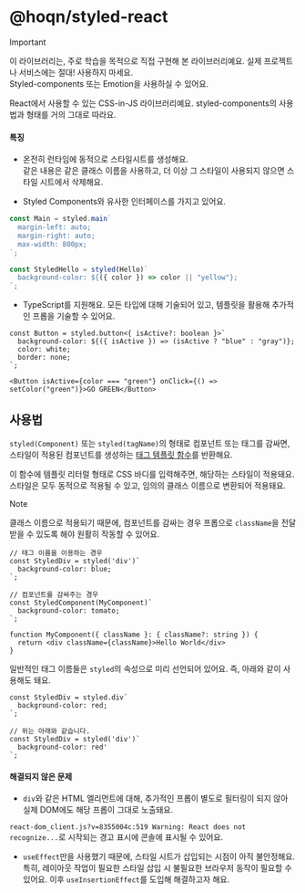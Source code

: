 # @hoqn/styled-react

> [!IMPORTANT]
> 이 라이브러리는, 주로 학습을 목적으로 직접 구현해 본 라이브러리예요. 실제 프로젝트나 서비스에는 절대! 사용하지 마세요.  
> Styled-components 또는 Emotion을 사용하실 수 있어요.

React에서 사용할 수 있는 CSS-in-JS 라이브러리예요. styled-components의 사용법과 형태를 거의 그대로 따라요.

#### 특징

- 온전히 런타임에 동적으로 스타일시트를 생성해요.  
같은 내용은 같은 클래스 이름을 사용하고, 더 이상 그 스타일이 사용되지 않으면 스타일 시트에서 삭제해요.

- Styled Components와 유사한 인터페이스를 가지고 있어요.

```ts
const Main = styled.main`
  margin-left: auto;
  margin-right: auto;
  max-width: 800px;
`;

const StyledHello = styled(Hello)`
  background-color: ${({ color }) => color || "yellow"};
`;
```

- TypeScript를 지원해요. 모든 타입에 대해 기술되어 있고, 템플릿을 활용해 추가적인 프롭을 기술할 수 있어요.

```tsx
const Button = styled.button<{ isActive?: boolean }>`
  background-color: ${({ isActive }) => (isActive ? "blue" : "gray")};
  color: white;
  border: none;
`;

<Button isActive={color === "green"} onClick={() => setColor("green")}>GO GREEN</Button>
```

## 사용법

`styled(Component)` 또는 `styled(tagName)`의 형태로 컴포넌트 또는 태그를 감싸면, 스타일이 적용된 컴포넌트를 생성하는 [태그 템플릿 함수](https://developer.mozilla.org/en-US/docs/Web/JavaScript/Reference/Template_literals#tagged_templates)를 반환해요.

이 함수에 템플릿 리터럴 형태로 CSS 바디를 입력해주면, 해당하는 스타일이 적용돼요. 스타일은 모두 동적으로 적용될 수 있고, 임의의 클래스 이름으로 변환되어 적용돼요.

> [!NOTE]
> 클래스 이름으로 적용되기 때문에, 컴포넌트를 감싸는 경우 프롭으로 `className`을 전달받을 수 있도록 해야 원활히 작동할 수 있어요.

```tsx
// 태그 이름을 이용하는 경우
const StyledDiv = styled('div')`
  background-color: blue;
`;

// 컴포넌트를 감싸주는 경우
const StyledComponent(MyComponent)`
  background-color: tomato;
`;

function MyComponent({ className }: { className?: string }) {
  return <div className={className}>Hello World</div>
} 
```

일반적인 태그 이름들은 `styled`의 속성으로 미리 선언되어 있어요. 즉, 아래와 같이 사용해도 돼요.

```tsx
const StyledDiv = styled.div`
  background-color: red;
`;

// 위는 아래와 같습니다.
const StyledDiv = styled('div')`
  background-color: red'
`;
```

#### 해결되지 않은 문제

- `div`와 같은 HTML 엘리먼트에 대해, 추가적인 프롭이 별도로 필터링이 되지 않아 실제 DOM에도 해당 프롭이 그대로 노출돼요.

`react-dom_client.js?v=8355004c:519 Warning: React does not recognize...`로 시작되는 경고 표시에 콘솔에 표시될 수 있어요.

- `useEffect`만을 사용했기 때문에, 스타일 시트가 삽입되는 시점이 아직 불안정해요. 특히, 레이아웃 작업이 필요한 스타일 삽입 시 불필요한 브라우저 동작이 필요할 수 있어요. 이후 `useInsertionEffect`를 도입해 해결하고자 해요.
